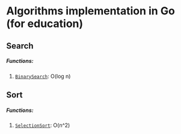 # Algorithms implementation in Go (for education)
## Search
##### Functions:
1. [`BinarySearch`](./search/binary.go#L3): O(log n)

## Sort
##### Functions:
1. [`SelectionSort`](./sort/selection.go#L3): O(n^2)
